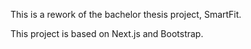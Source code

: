 This is a rework of the bachelor thesis project, SmartFit.

This project is based on Next.js and Bootstrap.
